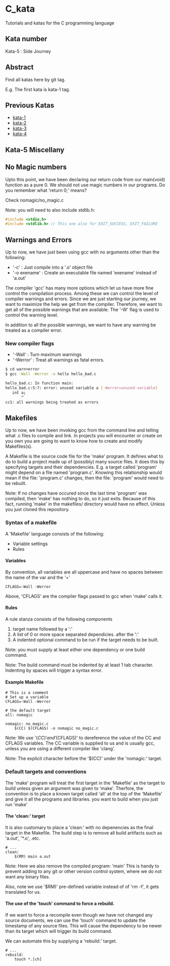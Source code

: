 # C_kata
Tutorials and katas for the C programming language

## Kata number

Kata-5 : Side Journey

## Abstract

Find all katas here by git tag.

E.g. The first kata is kata-1 tag.

## Previous Katas

- [kata-1](kata-1/kata-1.md)
- [kata-2](kata-2/kata-2.md)
- [kata-3](kata-3/kata-3.md)
- [kata-4](kata-4/kata-4.md)

## Kata-5 Miscellany


## No Magic numbers

Upto this point, we have been declaring our return code from our main(void) function
as a pure 0. We should not use magic numbers in our programs. Do you remember what
'return 0;' means?

Check nomagic/no_magic.c

Note: you will need to also include stdlib.h:

```C
#include <stdio.h>
#include <stdlib.h> // This one also for EXIT_SUCCESS, EXIT_FAILURE
```

## Warnings and Errors

Up to now, we have just been using gcc with no arguments other than the following:

- '-c' : Just compile into a '.o' object file
- '-o exename' : Create an executable file  named 'exename' instead of 'a.out'


The compiler 'gcc' has many more options which let us have more fine control the
compilation process. Among these we can  control the level of compiler warnings
and errors. Since we are just starting our journey, we want to maximize the help
we get from the compiler. Therefore, we want to get all of the possible warnings
that are available. The '-W' flag is used to control the warning level.

In addition to all the possible warnings, we want to have any warning be treated
as a compiler error.

### New compiler flags

- '-Wall' : Turn maximum warnings
- '-Werror' : Treat all warnings as fatal errors.


```bash
$ cd warn+error
$ gcc -Wall -Werror -o hello hello_bad.c

hello_bad.c: In function main:
hello_bad.c:5:7: error: unused variable a [-Werror=unused-variable]
   int a;
       ^
cc1: all warnings being treated as errors
```



## Makefiles

Up to now, we have been invoking gcc from the command line and telling what .c
files to compile and link. In projects you will encounter or create on you own
you are going to want to know how to create and modify Makefiles(s).

A Makefile is the source code file for the 'make' program. It defines what to do
to  build a project made up of (possibly) many source files.
It does this by specifying targets and their dependencies. E.g. a target called
'program' might depend on a file named  'program.c'. Knowing this relationship
would mean if the file: 'program.c' changes, then the file: 'program' would need
to  be rebuilt.

Note: If no changes have occured since the last time 'program' was compiled, then
'make' has  nothing to do, so it just exits. Because of this fact, running 'make'
in the makefiles/ directory would have no effect. Unless you just cloned
this repository.

### Syntax of a makefile

A 'Makefile' language consists of the following:

- Variable settings
- Rules

#### Variables

By convention, all variables are all uppercase and have no spaces between the name
of the var and the '='

```
CFLAGS=-Wall -Werror
```

Above, 'CFLAGS' are the compiler flags passed to gcc when 'make' calls it.

#### Rules

A rule stanza consists of the following components

1. target name followed by a ':'
2. A list of 0 or more space separated dependicies. after the ':'
3. A <Tab> indented optional command to be run if the target needs to be built.

Note: you must supply at least either one dependency or one build command.

Note: The build command must be indented by at least 1 tab character. Indenting by
spaces will trigger a syntax error.

#### Example Makefile

```make
# This is a comment
# Set up a variable
CFLAGS=-Wall -Werror

# the default target
all: nomagic

nomagic: no_magic.c
	$(CC) $(CFLAGS) -o nomagic no_magic.c
```


Note: We use '$(CC)' and '$(CFLAGS)' to dereference the value of the CC and CFLAGS
variables. The CC variable is supplied to us and is usually gcc, unless you are
using a different compiler like 'clang'.

Note: The explicit <Tab> character before the '$(CC)' under the 'nomagic:' target.

### Default targets and conventions

The 'make' program will treat the first target in the 'Makefile' as the target to
build unless given an argument was given to 'make'.
Therfore, the convention is to place a known target called 'all' at the
top of the 'Makefile' and give it all the programs and libraries. you want to
build when you just run 'make'


#### The 'clean:' target

It is also customary to place a 'clean:' with no depenencies as the final
target in the Makefile. The build step is to remove all build artifacts
such as 'a.out', '*.o', .etc.

```make
# ...
clean:
	$(RM) main a.out
```


Note: Here we also remove the compiled program: 'main'
This is handy to prevent adding to any git or other version control system, where
we do not want any binary files.

Also, note we use '$RM)' pre-defined variable instead of  of 'rm -f', it gets
translated for us.

#### The use of the 'touch' command to force a rebuild.

If we want to force a recompile even though we have not changed any source documents,
we can use the 'touch' command to update the timestamp of any source files. This
will cause the dependency to be newer than its target which will trigger
its build command.

We can automate this by supplying a 'rebuild:' target.

```make
# ...
rebuild:
	touch *.[ch]
```



